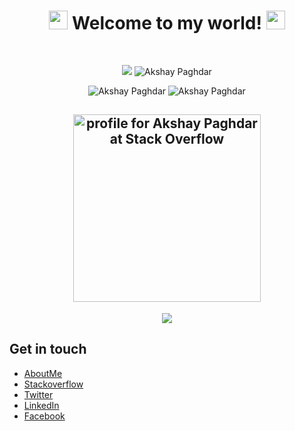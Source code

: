 
<div align='center'>
<!--   <img src="https://capsule-render.vercel.app/api?type=waving&height=200&text=Akshay&fontAlign=75&fontAlignY=40&color=gradient" height="200"/> -->
  <h1><img src="https://emojis.slackmojis.com/emojis/images/1643515453/14740/pc_computer.gif" width="30"/> Welcome to my world! <img src="https://emojis.slackmojis.com/emojis/images/1531849430/4246/blob-sunglasses.gif" width="30"/></h1>
  <br>

<p align="center">
  <img src="https://github-profile-trophy.vercel.app/?username=akshay-jh&theme=onedark" />
  <img src="https://github-readme-stats.vercel.app/api?username=akshay-jh&&show_icons=true&title_color=ffffff&icon_color=0195FF&text_color=fffff0&bg_color=0F182A" alt="Akshay Paghdar" />
</p>
<p align="center">
  <img src="https://github-readme-streak-stats.herokuapp.com/?user=akshay-jh&theme=dark&background=0F182A&ring=0195FF&fire=blue" alt="Akshay Paghdar" />
  <img src="https://github-readme-stats.vercel.app/api/top-langs/?username=akshay-jh&layout=compact&bg_color=0F182A&text_color=fffff0" alt="Akshay Paghdar" />
</p>

  <a href="https://stackoverflow.com/users/2437590/akshay-paghdar"><img src="https://stackexchange.com/users/flair/2837204.png" width="300" alt="profile for Akshay Paghdar at Stack Overflow" title="profile for Akshay Paghdar at Stack Overflow"></a>
---
  <img src="https://activity-graph.herokuapp.com/graph?username=akshay-jh&theme=chartreuse-dark"/>
</div>

## Get in touch

* [AboutMe](https://about.me/paghdarakshay)
* [Stackoverflow](https://stackoverflow.com/users/2437590/akshay-paghdar)
* [Twitter](https://twitter.com/AkshayPaghdar)
* [LinkedIn](https://www.linkedin.com/in/akshaypaghdar)
* [Facebook](https://www.facebook.com/AkshayPaghdar)
<!--
**akshay-jh/akshay-jh** is a ✨ _special_ ✨ repository because its `README.md` (this file) appears on your GitHub profile.

Here are some ideas to get you started:

- 🔭 I’m currently working on ...
- 🌱 I’m currently learning ...
- 👯 I’m looking to collaborate on ...
- 🤔 I’m looking for help with ...
- 💬 Ask me about ...
- 📫 How to reach me: ...
- 😄 Pronouns: ...
- ⚡ Fun fact: ...
-->
